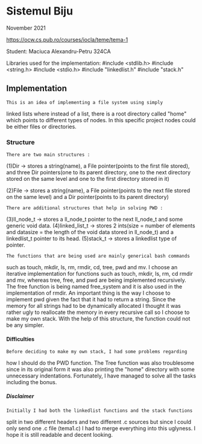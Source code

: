 # Sistemul Biju

November 2021

<https://ocw.cs.pub.ro/courses/iocla/teme/tema-1>

Student: Maciuca Alexandru-Petru 324CA

Libraries used for the implementation:
#include <stdlib.h>
#include <string.h>
#include <stdio.h>
#include "linkedlist.h"
#include "stack.h"


## Implementation

	This is an idea of implementing a file system using simply 
linked lists where instead of a list, there is a root directory called
"home" which points to different types of nodes.
	In this specific project nodes could be either files or directories.

### Structure
 
	There are two main structures :

(1)Dir -> stores a string(name), a File pointer(points to the first file
stored), and three Dir pointers(one to its parent directory, one to the next
directory stored on the same level and one to the first directory stored in it)

(2)File -> stores a string(name), a File pointer(points to the next file 
stored on the same level) and a Dir pointer(points to its parent directory)

	There are additional structures that help in solving PWD :

(3)ll_node_t -> stores a ll_node_t pointer to the next ll_node_t and some
generic void data.
(4)linked_list_t -> stores 2 ints(size = number of elements and datasize =
the length of the void data stored in ll_node_t) and a linkedlist_t pointer
to its head.
(5)stack_t -> stores a linkedlist type of pointer.

	The functions that are being used are mainly generical bash commands
such as touch, mkdir, ls, rm, rmdir, cd, tree, pwd and mv. 
	I choose an iterative implementation for functions such as touch, mkdir,
ls, rm, cd rmdir and mv, whereas tree, free, and pwd are being implemented 
recursively.
	The free function is being named free_system and it is also used in the
implementation of rmdir.
	An important thing is the way I choose to implement pwd given the fact that
it had to return a string. Since the memory for all strings had to be
dynamically allocated I thought it was rather ugly to reallocate the memory
in every recursive call so I choose to make my own stack. With the help of
this structure, the function could not be any simpler.
	
#### Difficulties
	
	Before deciding to make my own stack, I had some problems regarding
how I should do the PWD function. The Tree function was also troublesome
since in its original form it was also printing the "home" directory with 
some unnecessary indentations. Fortunately, I have managed to solve all
the tasks including the bonus.

##### Disclaimer

	Initially I had both the linkedlist functions and the stack functions
split in two different headers and two different .c sources but since I could
only send one .c file (tema1.c) I had to merge everything into this uglyness.
I hope it is still readable and decent looking.

